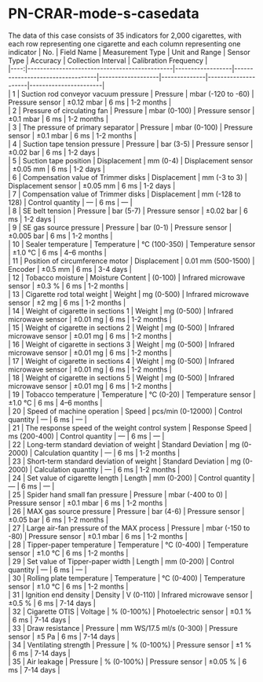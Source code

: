 # PN-CRAR-mode-s-casedata
The data of this case consists of 35 indicators for 2,000 cigarettes, with each row representing one cigarette and each column representing one indicator
| No. | Field Name                                   | Measurement Type | Unit and Range                   | Sensor Type       | Accuracy     | Collection Interval | Calibration Frequency |  
|----:|----------------------------------------------|------------------|----------------------------------|-------------------|--------------|---------------------|-----------------------|  
| 1  | Suction rod conveyor vacuum pressure         | Pressure          | mbar (-120 to -60)              | Pressure sensor    | ±0.12 mbar   | 6 ms                | 1-2 months             |  
| 2  | Pressure of circulating fan                  | Pressure          | mbar (0-100)                    | Pressure sensor    | ±0.1 mbar    | 6 ms                | 1-2 months             |  
| 3  | The pressure of primary separator            | Pressure          | mbar (0-100)                    | Pressure sensor    | ±0.1 mbar    | 6 ms                | 1-2 months             |  
| 4  | Suction tape tension pressure                | Pressure          | bar (3-5)                       | Pressure sensor    | ±0.02 bar    | 6 ms                | 1-2 days               |  
| 5  | Suction tape position                        | Displacement      | mm (0-4)                        | Displacement sensor | ±0.05 mm     | 6 ms                | 1-2 days               |  
| 6  | Compensation value of Trimmer disks         | Displacement      | mm (-3 to 3)                    | Displacement sensor | ±0.05 mm     | 6 ms                | 1-2 days               |  
| 7  | Compensation value of Trimmer disks         | Displacement      | mm (-128 to 128)                | Control quantity    | —            | 6 ms                | —                      |  
| 8  | SE belt tension                             | Pressure          | bar (5-7)                       | Pressure sensor    | ±0.02 bar    | 6 ms                | 1-2 days               |  
| 9  | SE gas source pressure                      | Pressure          | bar (0-1)                       | Pressure sensor    | ±0.005 bar   | 6 ms                | 1-2 months             |  
| 10 | Sealer temperature                           | Temperature       | °C (100-350)                    | Temperature sensor  | ±1.0 °C      | 6 ms                | 4–6 months             |  
| 11 | Position of circumference motor             | Displacement      | 0.01 mm (500-1500)              | Encoder            | ±0.5 mm      | 6 ms                | 3-4 days               |  
| 12 | Tobacco moisture                            | Moisture Content  | (0-100)                         | Infrared microwave sensor | ±0.3 %      | 6 ms                | 1-2 months             |  
| 13 | Cigarette rod total weight                  | Weight            | mg (0-500)                      | Infrared microwave sensor | ±2 mg       | 6 ms                | 1-2 months             |  
| 14 | Weight of cigarette in sections 1           | Weight            | mg (0-500)                      | Infrared microwave sensor | ±0.01 mg   | 6 ms                | 1-2 months             |  
| 15 | Weight of cigarette in sections 2           | Weight            | mg (0-500)                      | Infrared microwave sensor | ±0.01 mg   | 6 ms                | 1-2 months             |  
| 16 | Weight of cigarette in sections 3           | Weight            | mg (0-500)                      | Infrared microwave sensor | ±0.01 mg   | 6 ms                | 1-2 months             |  
| 17 | Weight of cigarette in sections 4           | Weight            | mg (0-500)                      | Infrared microwave sensor | ±0.01 mg   | 6 ms                | 1-2 months             |  
| 18 | Weight of cigarette in sections 5           | Weight            | mg (0-500)                      | Infrared microwave sensor | ±0.01 mg   | 6 ms                | 1-2 months             |  
| 19 | Tobacco temperature                          | Temperature       | °C (0-20)                       | Temperature sensor  | ±1.0 °C      | 6 ms                | 4–6 months             |  
| 20 | Speed of machine operation                   | Speed             | pcs/min (0-12000)              | Control quantity    | —            | 6 ms                | —                      |  
| 21 | The response speed of the weight control system | Response Speed  | ms (200-400)                    | Control quantity    | —            | 6 ms                | —                      |  
| 22 | Long-term standard deviation of weight      | Standard Deviation | mg (0-2000)                     | Calculation quantity | —           | 6 ms                | 1-2 months             |  
| 23 | Short-term standard deviation of weight     | Standard Deviation | mg (0-2000)                     | Calculation quantity | —           | 6 ms                | 1-2 months             |  
| 24 | Set value of cigarette length               | Length            | mm (0-200)                      | Control quantity    | —            | 6 ms                | —                      |  
| 25 | Spider hand small fan pressure              | Pressure          | mbar (-400 to 0)               | Pressure sensor    | ±0.1 mbar    | 6 ms                | 1-2 months             |  
| 26 | MAX gas source pressure                     | Pressure          | bar (4-6)                       | Pressure sensor    | ±0.05 bar    | 6 ms                | 1-2 months             |  
| 27 | Large air-fan pressure of the MAX process  | Pressure          | mbar (-150 to -80)             | Pressure sensor    | ±0.1 mbar    | 6 ms                | 1-2 months             |  
| 28 | Tipper-paper temperature                    | Temperature       | °C (0-400)                      | Temperature sensor  | ±1.0 °C      | 6 ms                | 1-2 months             |  
| 29 | Set value of Tipper-paper width            | Length            | mm (0-200)                      | Control quantity    | —            | 6 ms                | —                      |  
| 30 | Rolling plate temperature                   | Temperature       | °C (0-400)                      | Temperature sensor  | ±1.0 °C      | 6 ms                | 1-2 months             |  
| 31 | Ignition end density                        | Density           | V (0-110)                       | Infrared microwave sensor | ±0.5 %      | 6 ms                | 7-14 days             |  
| 32 | Cigarette OTIS                              | Voltage           | % (0-100%)                      | Photoelectric sensor | ±0.1 %      | 6 ms                | 7-14 days             |  
| 33 | Draw resistance                             | Pressure          | mm WS/17.5 ml/s (0-300)        | Pressure sensor    | ±5 Pa        | 6 ms                | 7-14 days             |  
| 34 | Ventilating strength                        | Pressure          | % (0-100%)                      | Pressure sensor    | ±1 %         | 6 ms                | 7-14 days             |  
| 35 | Air leakage                                 | Pressure          | % (0-100%)                      | Pressure sensor    | ±0.05 %      | 6 ms                | 7-14 days             |  
